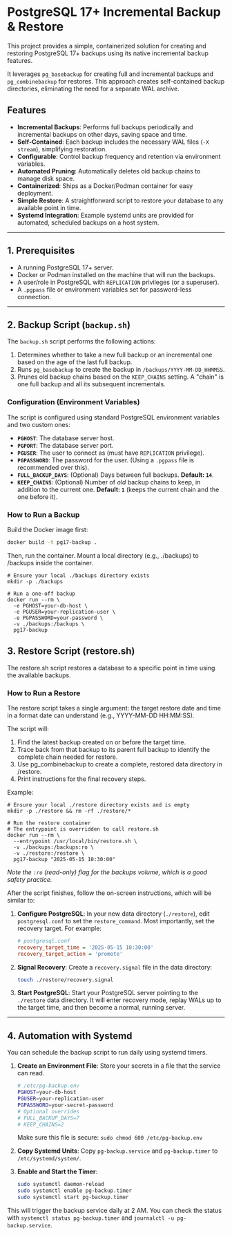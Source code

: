 # PostgreSQL 17+ Incremental Backup & Restore

This project provides a simple, containerized solution for creating and restoring PostgreSQL 17+ backups using its native incremental backup features.

It leverages `pg_basebackup` for creating full and incremental backups and `pg_combinebackup` for restores. This approach creates self-contained backup directories, eliminating the need for a separate WAL archive.

## Features

- **Incremental Backups**: Performs full backups periodically and incremental backups on other days, saving space and time.
- **Self-Contained**: Each backup includes the necessary WAL files (`-X stream`), simplifying restoration.
- **Configurable**: Control backup frequency and retention via environment variables.
- **Automated Pruning**: Automatically deletes old backup chains to manage disk space.
- **Containerized**: Ships as a Docker/Podman container for easy deployment.
- **Simple Restore**: A straightforward script to restore your database to any available point in time.
- **Systemd Integration**: Example systemd units are provided for automated, scheduled backups on a host system.

---

## 1. Prerequisites

- A running PostgreSQL 17+ server.
- Docker or Podman installed on the machine that will run the backups.
- A user/role in PostgreSQL with `REPLICATION` privileges (or a superuser).
- A `.pgpass` file or environment variables set for password-less connection.

---

## 2. Backup Script (`backup.sh`)

The `backup.sh` script performs the following actions:
1. Determines whether to take a new full backup or an incremental one based on the age of the last full backup.
2. Runs `pg_basebackup` to create the backup in `/backups/YYYY-MM-DD_HHMMSS`.
3. Prunes old backup chains based on the `KEEP_CHAINS` setting. A "chain" is one full backup and all its subsequent incrementals.

### Configuration (Environment Variables)

The script is configured using standard PostgreSQL environment variables and two custom ones:

- **`PGHOST`**: The database server host.
- **`PGPORT`**: The database server port.
- **`PGUSER`**: The user to connect as (must have `REPLICATION` privilege).
- **`PGPASSWORD`**: The password for the user. (Using a `.pgpass` file is recommended over this).
- **`FULL_BACKUP_DAYS`**: (Optional) Days between full backups. **Default: `14`**.
- **`KEEP_CHAINS`**: (Optional) Number of *old* backup chains to keep, in addition to the current one. **Default: `1`** (keeps the current chain and the one before it).

### How to Run a Backup

Build the Docker image first:
```bash
docker build -t pg17-backup .
```
Then, run the container. Mount a local directory (e.g., ./backups) to /backups inside the container.

```
# Ensure your local ./backups directory exists
mkdir -p ./backups

# Run a one-off backup
docker run --rm \
  -e PGHOST=your-db-host \
  -e PGUSER=your-replication-user \
  -e PGPASSWORD=your-password \
  -v ./backups:/backups \
  pg17-backup
```

## 3. Restore Script (restore.sh)

The restore.sh script restores a database to a specific point in time using the available backups.

### How to Run a Restore

The restore script takes a single argument: the target restore date and time in a format date can understand (e.g., YYYY-MM-DD HH:MM:SS).

The script will:

1. Find the latest backup created on or before the target time.
2. Trace back from that backup to its parent full backup to identify the complete chain needed for restore.
3. Use pg_combinebackup to create a complete, restored data directory in /restore.
4. Print instructions for the final recovery steps.

Example:

```
# Ensure your local ./restore directory exists and is empty
mkdir -p ./restore && rm -rf ./restore/*

# Run the restore container
# The entrypoint is overridden to call restore.sh
docker run --rm \
  --entrypoint /usr/local/bin/restore.sh \
  -v ./backups:/backups:ro \
  -v ./restore:/restore \
  pg17-backup "2025-05-15 10:30:00"
```

*Note the `:ro` (read-only) flag for the backups volume, which is a good safety practice.*

After the script finishes, follow the on-screen instructions, which will be similar to:

1.  **Configure PostgreSQL**: In your new data directory (`./restore`), edit `postgresql.conf` to set the `restore_command`. Most importantly, set the recovery target. For example:
    ```ini
    # postgresql.conf
    recovery_target_time = '2025-05-15 10:30:00'
    recovery_target_action = 'promote'
    ```

2.  **Signal Recovery**: Create a `recovery.signal` file in the data directory:
    ```bash
    touch ./restore/recovery.signal
    ```

3.  **Start PostgreSQL**: Start your PostgreSQL server pointing to the `./restore` data directory. It will enter recovery mode, replay WALs up to the target time, and then become a normal, running server.

---

## 4. Automation with Systemd

You can schedule the backup script to run daily using systemd timers.

1.  **Create an Environment File**: Store your secrets in a file that the service can read.
    ```bash
    # /etc/pg-backup.env
    PGHOST=your-db-host
    PGUSER=your-replication-user
    PGPASSWORD=your-secret-password
    # Optional overrides
    # FULL_BACKUP_DAYS=7
    # KEEP_CHAINS=2
    ```
    Make sure this file is secure: `sudo chmod 600 /etc/pg-backup.env`

2.  **Copy Systemd Units**: Copy `pg-backup.service` and `pg-backup.timer` to `/etc/systemd/system/`.

3.  **Enable and Start the Timer**:
    ```bash
    sudo systemctl daemon-reload
    sudo systemctl enable pg-backup.timer
    sudo systemctl start pg-backup.timer
    ```

This will trigger the backup service daily at 2 AM. You can check the status with `systemctl status pg-backup.timer` and `journalctl -u pg-backup.service`.
